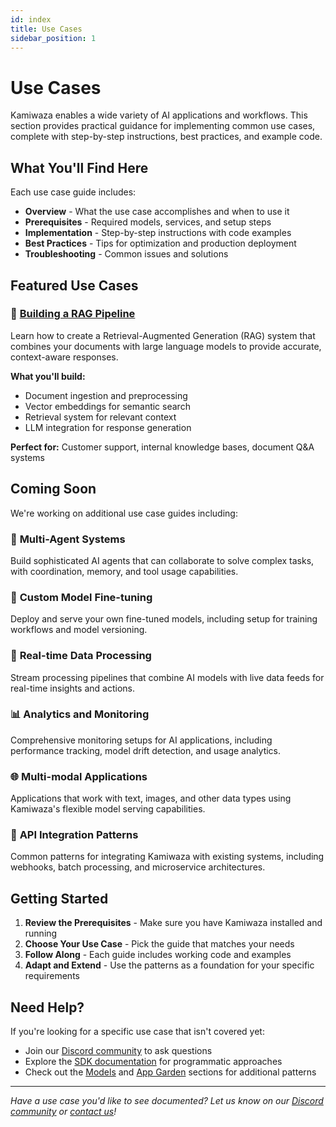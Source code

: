 ```yaml
---
id: index
title: Use Cases
sidebar_position: 1
---
```


# Use Cases

Kamiwaza enables a wide variety of AI applications and workflows. This section provides practical guidance for implementing common use cases, complete with step-by-step instructions, best practices, and example code.

## What You'll Find Here

Each use case guide includes:
- **Overview** - What the use case accomplishes and when to use it
- **Prerequisites** - Required models, services, and setup steps
- **Implementation** - Step-by-step instructions with code examples
- **Best Practices** - Tips for optimization and production deployment
- **Troubleshooting** - Common issues and solutions

## Featured Use Cases

### 📖 [Building a RAG Pipeline](building-a-rag-pipeline.md)
Learn how to create a Retrieval-Augmented Generation (RAG) system that combines your documents with large language models to provide accurate, context-aware responses.

**What you'll build:**
- Document ingestion and preprocessing
- Vector embeddings for semantic search
- Retrieval system for relevant context
- LLM integration for response generation

**Perfect for:** Customer support, internal knowledge bases, document Q&A systems

## Coming Soon

We're working on additional use case guides including:

### 🤖 **Multi-Agent Systems**
Build sophisticated AI agents that can collaborate to solve complex tasks, with coordination, memory, and tool usage capabilities.

### 🎯 **Custom Model Fine-tuning**
Deploy and serve your own fine-tuned models, including setup for training workflows and model versioning.

### 🔄 **Real-time Data Processing**
Stream processing pipelines that combine AI models with live data feeds for real-time insights and actions.

### 📊 **Analytics and Monitoring**
Comprehensive monitoring setups for AI applications, including performance tracking, model drift detection, and usage analytics.

### 🌐 **Multi-modal Applications**
Applications that work with text, images, and other data types using Kamiwaza's flexible model serving capabilities.

### 🔗 **API Integration Patterns**
Common patterns for integrating Kamiwaza with existing systems, including webhooks, batch processing, and microservice architectures.

## Getting Started

1. **Review the Prerequisites** - Make sure you have Kamiwaza installed and running
2. **Choose Your Use Case** - Pick the guide that matches your needs
3. **Follow Along** - Each guide includes working code and examples
4. **Adapt and Extend** - Use the patterns as a foundation for your specific requirements

## Need Help?

If you're looking for a specific use case that isn't covered yet:
- Join our [Discord community](https://discord.gg/cVGBS5rD2U) to ask questions
- Explore the [SDK documentation](/sdk/intro) for programmatic approaches
- Check out the [Models](../models/overview.md) and [App Garden](../app-garden.md) sections for additional patterns

---

*Have a use case you'd like to see documented? Let us know on our [Discord community](https://discord.gg/cVGBS5rD2U) or [contact us](https://kamiwaza.ai/contact)!* 